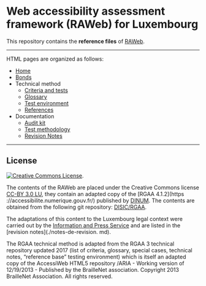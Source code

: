 # Web accessibility assessment framework (RAWeb) for Luxembourg

This repository contains the __reference files__ of [RAWeb](https://accessibilite.public.lu/fr/raweb1/index.html).


********************

HTML pages are organized as follows:

* [Home](./introduction.md)
* [Bonds](./obligations.md)
* Technical method
  * [Criteria and tests](./raweb1/criteria)
  * [Glossary](./raweb1/glossary)
  * [Test environment](./test-environment.md)
  * [References](./references.md)
* Documentation
  * [Audit kit](./kit-audit.md)
  * [Test methodology](./test-methodology.md)
  * [Revision Notes](./revision-notes.md)


********************

## License

<a rel="license" href="http://creativecommons.org/licenses/by/3.0/lu/"><img alt="Creative Commons License" style="border-width:0" src="https ://i.creativecommons.org/l/by/3.0/lu/88x31.png" /></a>.

The contents of the RAWeb are placed under the Creative Commons license [CC-BY 3.0 LU](https://creativecommons.org/licenses/by/3.0/lu/), they contain an adapted copy of the [RGAA 4.1.2](https ://accessibilite.numerique.gouv.fr/) published by [DINUM](https://www.numerique.gouv.fr/dinum/). The contents are obtained from the following git repository:
[DISIC/RGAA](https://github.com/DISIC/RGAA).

The adaptations of this content to the Luxembourg legal context were carried out by the [Information and Press Service](https://sip.politique.lu) and are listed in the [revision notes](./notes-de-revision. md).

The RGAA technical method is adapted from the RGAA 3 technical repository updated 2017 (list of criteria, glossary, special cases, technical notes, “reference base” testing environment) which is itself an adapted copy of the AccessiWeb HTML5 repository /ARIA - Working version of 12/19/2013 - Published by the BrailleNet association. Copyright 2013 BrailleNet Association. All rights reserved.
